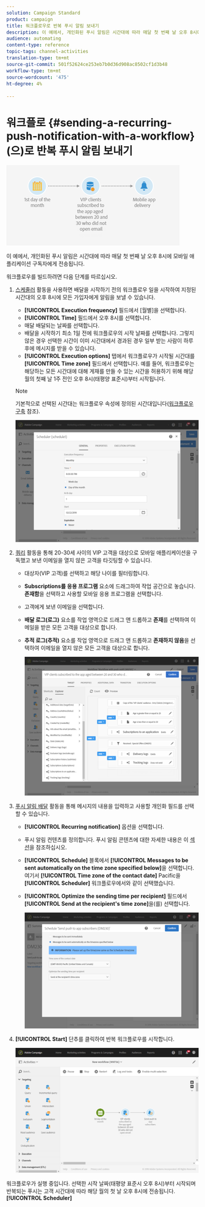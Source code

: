 ```yaml
---
solution: Campaign Standard
product: campaign
title: 워크플로우로 반복 푸시 알림 보내기
description: 이 예에서, 개인화된 푸시 알림은 시간대에 따라 매달 첫 번째 날 오후 8시에 모바일 애플리케이션 구독자에게 전송됩니다.
audience: automating
content-type: reference
topic-tags: channel-activities
translation-type: tm+mt
source-git-commit: 501f52624ce253eb7b0d36d908ac8502cf1d3b48
workflow-type: tm+mt
source-wordcount: '475'
ht-degree: 4%

---
```



# 워크플로 {#sending-a-recurring-push-notification-with-a-workflow}(으)로 반복 푸시 알림 보내기

![](assets/wkf_push_example_1.png)

이 예에서, 개인화된 푸시 알림은 시간대에 따라 매달 첫 번째 날 오후 8시에 모바일 애플리케이션 구독자에게 전송됩니다.

워크플로우를 빌드하려면 다음 단계를 따르십시오.

1. [스케줄러](../../automating/using/scheduler.md) 활동을 사용하면 배달을 시작하기 전의 워크플로우 일을 시작하여 지정된 시간대의 오후 8시에 모든 가입자에게 알림을 보낼 수 있습니다.

   * **[!UICONTROL Execution frequency]** 필드에서 [월별]을 선택합니다.
   * **[!UICONTROL Time]** 필드에서 오후 8시를 선택합니다.
   * 매달 배달되는 날짜를 선택합니다.
   * 배달을 시작하기 최소 1일 전에 워크플로우의 시작 날짜를 선택합니다. 그렇지 않은 경우 선택한 시간이 이미 시간대에서 경과된 경우 일부 받는 사람이 하루 후에 메시지를 받을 수 있습니다.
   * **[!UICONTROL Execution options]** 탭에서 워크플로우가 시작될 시간대를 **[!UICONTROL Time zone]** 필드에서 선택합니다. 예를 들어, 워크플로우는 해당하는 모든 시간대에 대해 게재를 만들 수 있는 시간을 허용하기 위해 해당 월의 첫째 날 1주 전인 오후 8시(태평양 표준시)부터 시작됩니다.

   >[!NOTE]
   >
   >기본적으로 선택된 시간대는 워크플로우 속성에 정의된 시간대입니다([워크플로우 구축](../../automating/using/building-a-workflow.md) 참조).

   ![](assets/wkf_push_example_5.png)

1. [쿼리](../../automating/using/query.md) 활동을 통해 20-30세 사이의 VIP 고객을 대상으로 모바일 애플리케이션을 구독했고 보낸 이메일을 열지 않은 고객을 타깃팅할 수 있습니다.

   * 대상자(VIP 고객)를 선택하고 해당 나이를 필터링합니다.
   * **Subscriptions를 응용 프로그램** 요소에 드래그하여 작업 공간으로 놓습니다. **존재함**&#x200B;을 선택하고 사용할 모바일 응용 프로그램을 선택합니다.
   * 고객에게 보낸 이메일을 선택합니다.
   * **배달 로그(로그)** 요소를 작업 영역으로 드래그 앤 드롭하고 **존재**&#x200B;를 선택하여 이메일을 받은 모든 고객을 대상으로 합니다.
   * **추적 로그(추적)** 요소를 작업 영역으로 드래그 앤 드롭하고 **존재하지 않음**&#x200B;을 선택하여 이메일을 열지 않은 모든 고객을 대상으로 합니다.

      ![](assets/wkf_push_example_2.png)

1. [푸시 알림 배달](../../automating/using/push-notification-delivery.md) 활동을 통해 메시지의 내용을 입력하고 사용할 개인화 필드를 선택할 수 있습니다.

   * **[!UICONTROL Recurring notification]** 옵션을 선택합니다.
   * 푸시 알림 컨텐츠를 정의합니다. 푸시 알림 콘텐츠에 대한 자세한 내용은 이 [섹션](../../channels/using/preparing-and-sending-a-push-notification.md)을 참조하십시오.
   * **[!UICONTROL Schedule]** 블록에서 **[!UICONTROL Messages to be sent automatically on the time zone specified below]**&#x200B;을 선택합니다. 여기서 **[!UICONTROL Time zone of the contact date]** Pacific을 **[!UICONTROL Scheduler]** 워크플로우에서와 같이 선택했습니다.
   * **[!UICONTROL Optimize the sending time per recipient]** 필드에서 **[!UICONTROL Send at the recipient's time zone]**&#x200B;을(를) 선택합니다.

      ![](assets/wkf_push_example_4.png)

1. **[!UICONTROL Start]** 단추를 클릭하여 반복 워크플로우를 시작합니다.

   ![](assets/wkf_push_example_3.png)

워크플로우가 실행 중입니다. 선택한 시작 날짜(태평양 표준시 오후 8시)부터 시작되며 반복되는 푸시는 고객 시간대에 따라 해당 월의 첫 날 오후 8시에 전송됩니다.**[!UICONTROL Scheduler]**
